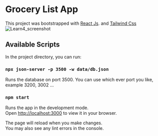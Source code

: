 # Grocery List App

This project was bootstrapped with [React Js](https://reactjs.org/). and [Tailwind Css](https://tailwindcss.com/)
![Learn4_screenshot](https://user-images.githubusercontent.com/47315396/202181084-54f0d669-2bc9-4e56-8921-5a9592bb9286.PNG)


## Available Scripts

In the project directory, you can run:

### `npx json-server -p 3500 -w data/db.json`

Runs the database on port 3500. You can use which ever port you like, example 3200, 3002 ...

### `npm start`

Runs the app in the development mode.\
Open [http://localhost:3000](http://localhost:3000) to view it in your browser.

The page will reload when you make changes.\
You may also see any lint errors in the console.

